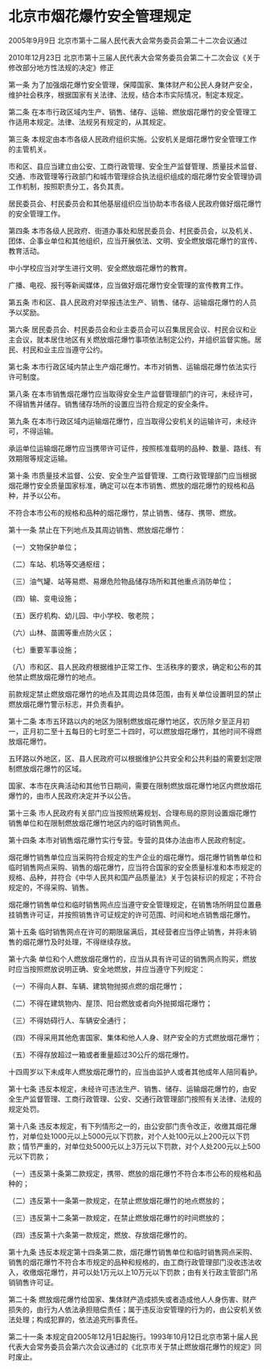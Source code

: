 # 北京市烟花爆竹安全管理规定

2005年9月9日 北京市第十二届人民代表大会常务委员会第二十二次会议通过

2010年12月23日 北京市第十三届人民代表大会常务委员会第二十二次会议《关于修改部分地方性法规的决定》修正



第一条 为了加强烟花爆竹安全管理，保障国家、集体财产和公民人身财产安全，维护社会秩序，根据国家有关法律、法规，结合本市实际情况，制定本规定。

第二条 在本市行政区域内生产、销售、储存、运输、燃放烟花爆竹的安全管理工作适用本规定。法律、法规另有规定的，从其规定。

第三条 本规定由本市各级人民政府组织实施。公安机关是烟花爆竹安全管理工作的主管机关。

市和区、县应当建立由公安、工商行政管理、安全生产监督管理、质量技术监督、交通、市政管理等行政部门和城市管理综合执法组织组成的烟花爆竹安全管理协调工作机制，按照职责分工，各负其责。

居民委员会、村民委员会和其他基层组织应当协助本市各级人民政府做好烟花爆竹的安全管理工作。

第四条 本市各级人民政府、街道办事处和居民委员会、村民委员会，以及机关、团体、企事业单位和其他组织，应当开展依法、文明、安全燃放烟花爆竹的宣传、教育活动。

中小学校应当对学生进行文明、安全燃放烟花爆竹的教育。

广播、电视、报刊等新闻媒体，应当做好烟花爆竹安全管理的宣传教育工作。

第五条 市和区、县人民政府对举报违法生产、销售、储存、运输烟花爆竹的人员予以奖励。

第六条 居民委员会、村民委员会和业主委员会可以召集居民会议、村民会议和业主会议，就本居住地区有关燃放烟花爆竹事项依法制定公约，并组织监督实施。居民、村民和业主应当遵守公约。

第七条 本市行政区域内禁止生产烟花爆竹。本市对销售、运输烟花爆竹依法实行许可制度。

第八条 在本市销售烟花爆竹应当取得安全生产监督管理部门的许可，未经许可，不得销售并储存。销售储存场所的设置应当符合规定的安全条件。

第九条 在本市行政区域内运输烟花爆竹，应当取得公安机关的运输许可，未经许可，不得运输。

承运单位运输烟花爆竹应当携带许可证件，按照核准载明的品种、数量、路线、有效期限等规定运输。

第十条 市质量技术监督、公安、安全生产监督管理、工商行政管理部门应当根据烟花爆竹安全质量国家标准，确定可以在本市销售、燃放的烟花爆竹的规格和品种，并予以公布。

不符合本市公布的规格和品种的烟花爆竹，禁止销售、储存、携带、燃放。

第十一条 禁止在下列地点及其周边销售、燃放烟花爆竹：

（一）文物保护单位；

（二）车站、机场等交通枢纽；

（三）油气罐、站等易燃、易爆危险物品储存场所和其他重点消防单位；

（四）输、变电设施；

（五）医疗机构、幼儿园、中小学校、敬老院；

（六）山林、苗圃等重点防火区；

（七）重要军事设施；

（八）市和区、县人民政府根据维护正常工作、生活秩序的要求，确定和公布的其他禁止燃放烟花爆竹的地点。

前款规定禁止燃放烟花爆竹的地点及其周边具体范围，由有关单位设置明显的禁止燃放烟花爆竹警示标志，并负责看护。

第十二条 本市五环路以内的地区为限制燃放烟花爆竹地区，农历除夕至正月初一，正月初二至十五每日的七时至二十四时，可以燃放烟花爆竹，其他时间不得燃放烟花爆竹。

五环路以外地区，区、县人民政府可以根据维护公共安全和公共利益的需要划定限制燃放烟花爆竹的区域。

国家、本市在庆典活动和其他节日期间，需要在限制燃放烟花爆竹地区内燃放烟花爆竹的，由市人民政府决定并予以公告。

第十三条 市人民政府有关部门应当按照统筹规划、合理布局的原则设置烟花爆竹销售单位和在限制燃放烟花爆竹地区内的临时销售网点。

第十四条 本市对销售烟花爆竹实行专营。专营的具体办法由市人民政府制定。

烟花爆竹销售单位应当采购符合规定的生产企业的烟花爆竹。烟花爆竹销售单位和临时销售网点采购、销售的烟花爆竹，应当符合国家的安全质量标准和本市规定的规格、品种，并符合《中华人民共和国产品质量法》关于包装标识的规定；不符合规定的，不得采购、销售。

烟花爆竹销售单位和临时销售网点应当遵守安全管理规定，在销售场所明显位置悬挂销售许可证，并按照销售许可证规定的许可范围、时间和地点销售烟花爆竹。

第十五条 临时销售网点在许可的期限届满后，其经营者应当停止销售，并将未销售的烟花爆竹及时处理，不得继续存放。

第十六条 单位和个人燃放烟花爆竹的，应当从具有许可证的销售网点购买，燃放时应当按照燃放说明正确、安全地燃放，并应当遵守下列规定：

（一）不得向人群、车辆、建筑物抛掷点燃的烟花爆竹；

（二）不得在建筑物内、屋顶、阳台燃放或者向外抛掷烟花爆竹；

（三）不得妨碍行人、车辆安全通行；

（四）不得采用其他危害国家、集体和他人人身、财产安全的方式燃放烟花爆竹；

（五）不得存放超过一箱或者重量超过30公斤的烟花爆竹。

十四周岁以下未成年人燃放烟花爆竹的，应当由监护人或者其他成年人陪同看护。

第十七条 违反本规定，未经许可违法生产、销售、储存、运输烟花爆竹的，由安全生产监督管理、工商行政管理、公安、交通行政管理部门按照有关法律、法规的规定处罚。

第十八条 违反本规定，有下列情形之一的，由公安部门责令改正，收缴其烟花爆竹，对单位处1000元以上5000元以下罚款，对个人处100元以上200元以下罚款；情节严重的，对单位处5000元以上3万元以下罚款，对个人处200元以上500元以下罚款；

（一）违反第十条第二款规定，携带、燃放的烟花爆竹不符合本市公布的规格和品种的；

（二）违反第十一条第一款规定，在禁止燃放烟花爆竹的地点燃放的；

（三）违反第十二条第一款规定，在禁止燃放烟花爆竹的时间燃放的；

（四）违反第十六条第一款规定，燃放、存放烟花爆竹的。

第十九条 违反本规定第十四条第二款，烟花爆竹销售单位和临时销售网点采购、销售的烟花爆竹不符合本市规定的品种和规格的，由工商行政管理部门没收违法收入，收缴烟花爆竹，并可以处1万元以上10万元以下罚款；由有关行政主管部门吊销销售许可证。

第二十条 燃放烟花爆竹给国家、集体财产造成损失或者造成他人人身伤害、财产损失的，由行为人依法承担赔偿责任；属于违反治安管理的行为的，由公安机关依法处理；构成犯罪的，依法追究刑事责任。

第二十一条 本规定自2005年12月1日起施行。1993年10月12日北京市第十届人民代表大会常务委员会第六次会议通过的《北京市关于禁止燃放烟花爆竹的规定》同时废止。